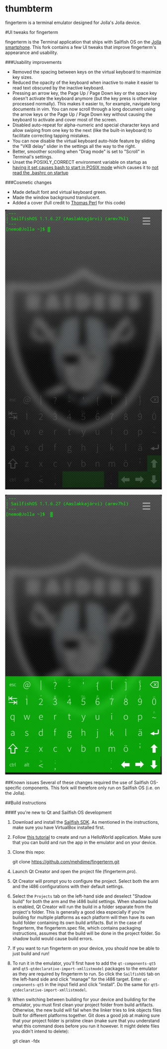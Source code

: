 # thumbterm

fingerterm is a terminal emulator designed for Jolla's Jolla device.

#UI tweaks for fingerterm

fingerterm is the Terminal application that ships with Sailfish OS on the
[Jolla smartphone](http://jolla.com).  This fork contains a few UI tweaks
that improve fingerterm's appearance and usability. 

###Usability improvements
- Removed the spacing between keys on the virtual keyboard to maximize key sizes. 
- Reduced the opacity of the keyboard when inactive to make it easier to 
  read text obscured by the inactive keyboard.
- Pressing an arrow key, the Page Up / Page Down key or the space key doesn't 
  activate the keyboard anymore (but the key press is otherwise processed normally). 
  This makes it easier to, for example, navigate long documents in vim.
  You can now scroll through a long document using the arrow keys or the
  Page Up / Page Down key without causing the keyboard to activate and cover most of
  the screen. 
- Disabled auto-repeat for alpha-numeric and special character keys and allow
  swiping from one key to the next (like the built-in keyboard) to facilitate
  correcting tapping mistakes.
- You can now disable the virtual keyboard auto-hide feature by sliding 
  the "VKB delay" slider in the settings all the way to the right.
- Better, smoother scrolling when "Drag mode" is set to "Scroll" in Terminal's
  settings.
- Unset the POSIXLY_CORRECT environment variable on startup as
  [having it set causes bash to start in POSIX mode](http://www.delorie.com/gnu/docs/bash/bashref_62.html#IDX214)
  which causes it to [not read the .bashrc on startup](http://lists.gnu.org/archive/html/bug-bash/2001-10/msg00117.html)

###Cosmetic changes
- Made default font and virtual keyboard green.
- Made the window background translucent.
- Added a cover (full credit to [Thomas Perl](https://github.com/tph) for this code)

![fingerterm](thumbterm/screenshots/thumbterm.jpg)

![fingerterm virtual keyboard](thumbterm/screenshots/thumbterm-keyboard.jpg)


##Known issues
Several of these changes required the use of Sailfish OS-specific components.
This fork will therefore only run on Sailfish OS (i.e. on the Jolla). 

##Build instructions

###If you're new to Qt and Sailfish OS development

1) Download and install
   the [Sailfish SDK](https://sailfishos.org/develop.html). 
   As mentioned in the instructions, make sure you have VirtualBox
   installed first.

2) Follow [this tutorial](https://sailfishos.org/develop-firstapp-article.html) 
   to create and run a HelloWorld application. Make sure that you can build and
   run the app in the emulator and on your device.

3) Clone this repo:

    git clone https://github.com/mehdime/fingerterm.git

4) Launch Qt Creator and open the project file (fingerterm.pro).

5) Qt Creator will prompt you to configure the project. Select both the arm and
   the i486 configurations with their default settings.

6) Select the `Projects` tab on the left-hand side and deselect "Shadow build"
   for both the arm and the i486 build settings. When shadow build is enabled,
   Qt Creator will run the build in a folder separate from the project's folder.
   This is generally a good idea especially if you're building for multiple
   platforms as each platform will then have its own build folder containing its
   own build artifacts. But in the case of fingerterm, the fingerterm.spec file,
   which contains packaging instructions, assumes that the build will be done in
   the project folder. So shadow build would cause build errors.

7) If you want to run fingerterm on your device, you should now be able to just
   build and run! 

8) To run it in the emulator, you'll first have to add the `qt-components-qt5`
   and `qt5-qtdeclarative-import-xmllistmodel` packages to the emulator as they
   are required by fingerterm to run. So click the `SailfishOS` tab on
   the left-hand side and click "manage" for the i486 target. Enter
   `qt-components-qt5` in the input field and click "install".
   Do the same for `qt5-qtdeclarative-import-xmllistmodel`.

9) When switching between building for your device and building for 
   the emulator, you must first clean your project folder from build artifacts.
   Otherwise, the new build will fail when the linker tries to link objects
   files built for different platforms together. Git does a good job at making
   sure that your project folder is pristine clean (make sure that you
   understand what this command does before you run it however. It might delete
   files you didn't intend to delete):

    git clean -fdx
